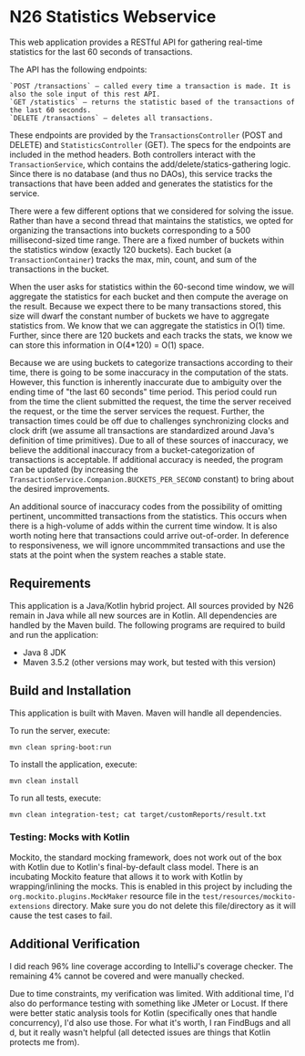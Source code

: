 N26 Statistics Webservice
=========================

This web application provides a RESTful API for gathering real-time statistics for the last 60 seconds of transactions.

The API has the following endpoints:

    `POST /transactions` – called every time a transaction is made. It is also the sole input of this rest API.
    `GET /statistics` – returns the statistic based of the transactions of the last 60 seconds.
    `DELETE /transactions` – deletes all transactions.

These endpoints are provided by the `TransactionsController` (POST and DELETE) and `StatisticsController` (GET).  The specs for the endpoints are included in the method headers.  Both controllers interact with the `TransactionService`, which contains the add/delete/statics-gathering logic.  Since there is no database (and thus no DAOs), this service tracks the transactions that have been added and generates the statistics for the service.

There were a few different options that we considered for solving the issue.  Rather than have a second thread that maintains the statistics, we opted for organizing the transactions into buckets corresponding to a 500 millisecond-sized time range.  There are a fixed number of buckets within the statistics window (exactly 120 buckets).  Each bucket (a `TransactionContainer`) tracks the max, min, count, and sum of the transactions in the bucket.

When the user asks for statistics within the 60-second time window, we will aggregate the statistics for each bucket and then compute the average on the result.  Because we expect there to be many transactions stored, this size will dwarf the constant number of buckets we have to aggregate statistics from.  We know that we can aggregate the statistics in O(1) time.  Further, since there are 120 buckets and each tracks the stats, we know we can store this information in O(4*120) = O(1) space.

Because we are using buckets to categorize transactions according to their time, there is going to be some inaccuracy in the computation of the stats.  However, this function is inherently inaccurate due to ambiguity over the ending time of "the last 60 seconds" time period.  This period could run from the time the client submitted the request, the time the server received the request, or the time the server services the request.  Further, the transaction times could be off due to challenges synchronizing clocks and clock drift (we assume all transactions are standardized around Java's definition of time primitives).  Due to all of these sources of inaccuracy, we believe the additional inaccuracy from a bucket-categorization of transactions is acceptable.  If additional accuracy is needed, the program can be updated (by increasing the `TransactionService.Companion.BUCKETS_PER_SECOND` constant) to bring about the desired improvements.

An additional source of inaccuracy codes from the possibility of omitting pertinent, uncommitted transactions from the statistics.  This occurs when there is a high-volume of adds within the current time window.  It is also worth noting here that transactions could arrive out-of-order.  In deference to responsiveness, we will ignore uncommmited transactions and use the stats at the point when the system reaches a stable state.


Requirements
------------
This application is a Java/Kotlin hybrid project.  All sources provided by N26 remain in Java while all new sources are in Kotlin.  All dependencies are handled by the Maven build.  The following programs are required to build and run the application:
 * Java 8 JDK
 * Maven 3.5.2 (other versions may work, but tested with this version)


Build and Installation
----------------------
This application is built with Maven.  Maven will handle all dependencies.

To run the server, execute:

    mvn clean spring-boot:run

To install the application, execute:

    mvn clean install

To run all tests, execute:
    
    mvn clean integration-test; cat target/customReports/result.txt



### Testing: Mocks with Kotlin
Mockito, the standard mocking framework, does not work out of the box with Kotlin due to Kotlin's final-by-default class model.  There is an incubating Mockito feature that allows it to work with Kotlin by wrapping/inlining the mocks.  This is enabled in this project by including the `org.mockito.plugins.MockMaker` resource file in the `test/resources/mockito-extensions` directory.  Make sure you do not delete this file/directory as it will cause the test cases to fail.


Additional Verification
-----------------------
I did reach 96% line coverage according to IntelliJ's coverage checker.  The remaining 4% cannot be covered and were manually checked.

Due to time constraints, my verification was limited.  With additional time, I'd also do performance testing with something like JMeter or Locust.  If there were better static analysis tools for Kotlin (specifically ones that handle concurrency), I'd also use those.  For what it's worth, I ran FindBugs and all d, but it really wasn't helpful (all detected issues are things that Kotlin protects me from).

